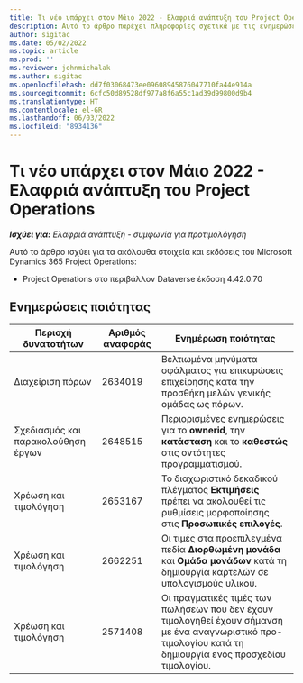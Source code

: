 ```yaml
---
title: Τι νέο υπάρχει στον Μάιο 2022 - Ελαφριά ανάπτυξη του Project Operations
description: Αυτό το άρθρο παρέχει πληροφορίες σχετικά με τις ενημερώσεις ποιότητας που είναι διαθέσιμες στην έκδοση Μαΐου 2022 της ελαφριάς ανάπτυξης του Microsoft Dynamics 365 Project Operations.
author: sigitac
ms.date: 05/02/2022
ms.topic: article
ms.prod: ''
ms.reviewer: johnmichalak
ms.author: sigitac
ms.openlocfilehash: dd7f03068473ee09608945876047710fa44e914a
ms.sourcegitcommit: 6cfc50d89528df977a8f6a55c1ad39d99800d9b4
ms.translationtype: HT
ms.contentlocale: el-GR
ms.lasthandoff: 06/03/2022
ms.locfileid: "8934136"
---
```

# <a name="whats-new-may-2022---project-operations-lite-deployment"></a>Τι νέο υπάρχει στον Μάιο 2022 - Ελαφριά ανάπτυξη του Project Operations

_**Ισχύει για:** Ελαφριά ανάπτυξη - συμφωνία για προτιμολόγηση_

Αυτό το άρθρο ισχύει για τα ακόλουθα στοιχεία και εκδόσεις του Microsoft Dynamics 365 Project Operations:

- Project Operations στο περιβάλλον Dataverse έκδοση 4.42.0.70

## <a name="quality-updates"></a>Ενημερώσεις ποιότητας

| Περιοχή δυνατοτήτων | Αριθμός αναφοράς | Ενημέρωση ποιότητας |
| --- | --- | --- |
| Διαχείριση πόρων | 2634019 | Βελτιωμένα μηνύματα σφάλματος για επικυρώσεις επιχείρησης κατά την προσθήκη μελών γενικής ομάδας ως πόρων. |
| Σχεδιασμός και παρακολούθηση έργων | 2648515 | Περιορισμένες ενημερώσεις για το **ownerid**, την **κατάσταση** και το **καθεστώς**  στις οντότητες προγραμματισμού. |
| Χρέωση και τιμολόγηση | 2653167 | Το διαχωριστικό δεκαδικού πλέγματος **Εκτιμήσεις** πρέπει να ακολουθεί τις ρυθμίσεις μορφοποίησης στις **Προσωπικές επιλογές**. |
| Χρέωση και τιμολόγηση| 2662251 | Οι τιμές στα προεπιλεγμένα πεδία **Διορθωμένη μονάδα** και **Ομάδα μονάδων** κατά τη δημιουργία καρτελών σε υπολογισμούς υλικού. |
| Χρέωση και τιμολόγηση| 2571408 | Οι πραγματικές τιμές των πωλήσεων που δεν έχουν τιμολογηθεί έχουν σήμανση με ένα αναγνωριστικό προ-τιμολογίου κατά τη δημιουργία ενός προσχεδίου τιμολογίου. |
